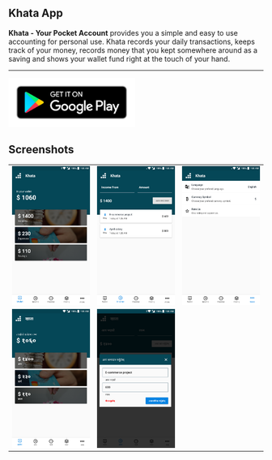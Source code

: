 ## Khata App

<b>Khata - Your Pocket Account</b> provides you a simple and easy to use accounting for personal use. Khata records your daily transactions, keeps track of your money, records money that you kept somewhere around as a saving and shows your wallet fund right at the touch of your hand.

---
[<img src="docs/images/google-play-badge.png" width="250" />](https://play.google.com/store/apps/details?id=com.crumet.khataapp)

## Screenshots

|                                                                                                             |                                                                                                             |                                                                                                             |
| :---------------------------------------------------------------------------------------------------------: | :---------------------------------------------------------------------------------------------------------: | :---------------------------------------------------------------------------------------------------------: |
| <img width="1604" src="docs/images/Screenshot_1.png"> | <img width="1604" src="docs/images/Screenshot_2.png"> | <img width="1604" src="docs/images/Screenshot_3.png"> |
| <img width="1604" src="docs/images/Screenshot_4.png"> | <img width="1604" src="docs/images/Screenshot_5.png"> |                                                                                                             |
